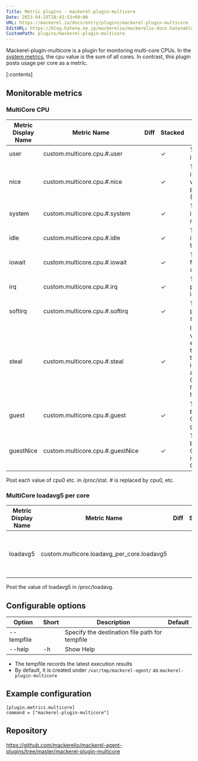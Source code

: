 ```yaml
---
Title: Metric plugins - mackerel-plugin-multicore
Date: 2023-04-25T18:43:53+09:00
URL: https://mackerel.io/docs/entry/plugins/mackerel-plugin-multicore
EditURL: https://blog.hatena.ne.jp/mackerelio/mackerelio-docs.hatenablog.mackerel.io/atom/entry/4207112889984439235
CustomPath: plugins/mackerel-plugin-multicore
---
```


Mackerel-plugin-multicore is a plugin for monitoring multi-core CPUs. In the [system metrics](https://mackerel.io/docs/entry/spec/metrics), the cpu value is the sum of all cores. In contrast, this plugin posts usage per core as a metric.

[:contents]

<h2 id="metrics">Monitorable metrics</h2>

### MultiCore CPU

| Metric Display Name  | Metric Name                           | Diff  | Stacked | Description                                                      |
| --------- | -------------------------------- | --- | ------ | ------------------------------------------------------- |
| user      | custom.multicore.cpu.#.user      |    | ✓      | Time spent in user mode                                          |
| nice      | custom.multicore.cpu.#.nice      |    | ✓      | Time spent in user mode with low priority (nice)                            |
| system    | custom.multicore.cpu.#.system    |    | ✓      | Time spent in system mode                                          |
| idle      | custom.multicore.cpu.#.idle      |    | ✓      | Time spent in the idle task                                               |
| iowait    | custom.multicore.cpu.#.iowait    |    | ✓      | Time waiting for I/O to complete                                        |
| irq       | custom.multicore.cpu.#.irq       |    | ✓      | Time spent processing interrupts                                          |
| softirq   | custom.multicore.cpu.#.softirq   |    | ✓      | Time spent processing softirqs                                       |
| steal     | custom.multicore.cpu.#.steal     |    | ✓      | In a virtualized environment, time when the guest OS is not allocated CPU by the host OS or hypervisor |
| guest     | custom.multicore.cpu.#.guest     |    | ✓      | Time used by the virtual CPU of the guest OS                                           |
| guestNice | custom.multicore.cpu.#.guestNice |    | ✓      | Time used by the virtual CPU of the niced guest OS                               |

Post each value of cpu0 etc. in /proc/stat. # is replaced by cpu0, etc.

### MultiCore loadavg5 per core

| Metric Display Name  | Metric Name                           | Diff  | Stacked | Description |
| --- | --- | --- | --- | --- |
| loadavg5 | custom.multicore.loadavg_per_core.loadavg5 |  |  | The value of `loadavg5` divided by the number of CPU cores |

Post the value of loadavg5 in /proc/loadavg.


<h2 id="options">Configurable options</h2>

| Option | Short | Description | Default |
| --- | --- | --- | --- | 
| --tempfile |  | Specify the destination file path for tempfile |  |
| --help | -h | Show Help |  |

* The tempfile records the latest execution results
* By default, it is created under `/var/tmp/mackerel-agent/` as `mackerel-plugin-multicore`


<h2 id="config">Example configuration</h2>

```
[plugin.metrics.multicore]
command = ["mackerel-plugin-multicore"]
```

<h2 id="repository">Repository</h2>

https://github.com/mackerelio/mackerel-agent-plugins/tree/master/mackerel-plugin-multicore
